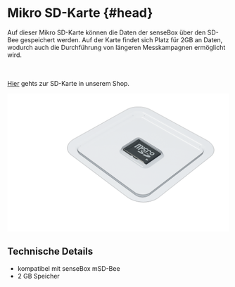 # Mikro SD-Karte {#head}

<div class="description">Auf dieser Mikro SD-Karte können die Daten der senseBox über den SD-Bee gespeichert werden. Auf der Karte findet sich Platz für 2GB an Daten, wodurch auch die Durchführung von längeren Messkampagnen ermöglicht wird.</div>
<div class="line">
    <br>
    <br>
</div>

[Hier](https://sensebox.kaufen/product/mikro-sd-karte) gehts zur SD-Karte in unserem Shop.

![microSD Karte](https://github.com/sensebox/resources/raw/master/gitbook_pictures/micro-sd-card.png)

## Technische Details
   * kompatibel mit senseBox mSD-Bee
   * 2 GB Speicher
